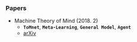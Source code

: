 ### Papers

- Machine Theory of Mind (2018. 2)
	- **`ToMnet`**, **`Meta-Learning`**, **`General Model`**, **`Agent`**
	- [arXiv](https://arxiv.org/abs/1802.07740)
